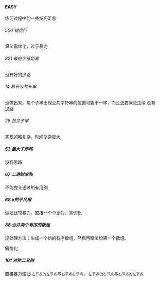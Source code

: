 #### EASY 

练习过程中的一些技巧汇总

###### 500 键盘行
算法需优化，过于暴力

###### 821 最短字符距离
没有好的思路

###### 14 最长公共长串
没做出来，每个子串出现公共字符串的位置可能不一样，而且还要保证连续
没有思路

###### 28 包含子串
实现的略复杂，时间复杂度大

##### 53 最大子序和  
没有思路 

##### 67  二进制求和
不能完全通过所有用例

##### 68 x的平凡根
做法比较暴力，直接一个个比对，需优化

##### 88 合并两个有序的数组
现处理方法：生成一个新的有序数组，然后再赋值给第一个数组。

需优化

##### 101 对称二叉树
直接暴力递归  `左节点的左节点`与`右节点右节点`， `左节点的右节点`与`右节点的左节点`